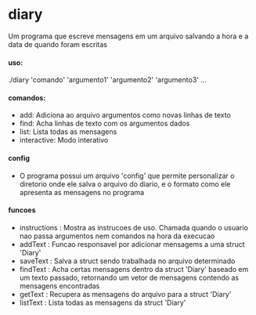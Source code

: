 # diary

Um programa que escreve mensagens em um arquivo salvando a hora e a data de quando foram escritas

#### uso: 
./diary 'comando' 'argumento1' 'argumento2' 'argumento3' ...

#### comandos:
  * add:  Adiciona ao arquivo argumentos como novas linhas de texto
  * find: Acha linhas de texto com os argumentos dados
  * list: Lista todas as mensagens
  * interactive: Modo interativo

#### config
  * O programa possui um arquivo 'config' que permite personalizar o diretorio onde ele salva o arquivo do diario, e o formato como ele apresenta as mensagens no programa

#### funcoes
  * instructions : Mostra as instrucoes de uso. Chamada quando o usuario nao passa argumentos nem comandos na hora da execucao
  * addText      : Funcao responsavel por adicionar mensagems a uma struct 'Diary'
  * saveText     : Salva a struct sendo trabalhada no arquivo determinado
  * findText     : Acha certas mensagens dentro da struct 'Diary' baseado em um texto passado, retornando um vetor de mensagens contendo as mensagens encontradas
  * getText      : Recupera as mensagens do arquivo para a struct 'Diary'
  * listText     : Lista todas as mensagens da struct 'Diary'


  
